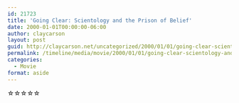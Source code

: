 ```yaml
---
id: 21723
title: 'Going Clear: Scientology and the Prison of Belief'
date: 2000-01-01T00:00:00-06:00
author: claycarson
layout: post
guid: http://claycarson.net/uncategorized/2000/01/01/going-clear-scientology-and-the-prison-of-belief/
permalink: /timeline/media/movie/2000/01/01/going-clear-scientology-and-the-prison-of-belief/
categories:
  - Movie
format: aside
---
```

<div class="media-details"></div>

<div class="media-creator"></div>

<div class="media-rating">☆☆☆☆☆</div>